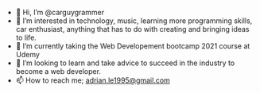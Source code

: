 - 👋 Hi, I’m @carguygrammer
- 👀 I’m interested in technology, music, learning more programming skills, car enthusiast, anything that has to do with creating and bringing ideas to life.
- 🌱 I’m currently taking the Web Developement bootcamp 2021 course at Udemy
- 💞️ I’m looking to learn and take advice to succeed in the industry to become a web developer.
- 📫 How to reach me; adrian.le1995@gmail.com

<!---
carguygrammer/carguygrammer is a ✨ special ✨ repository because its `README.md` (this file) appears on your GitHub profile.
You can click the Preview link to take a look at your changes.
--->
